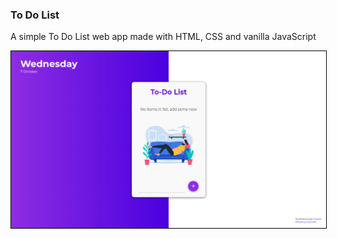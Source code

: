 ### **To Do List**

A simple To Do List web app made with HTML, CSS and vanilla JavaScript 

<img src="images/preview.png" style="border : 1px solid #000">
